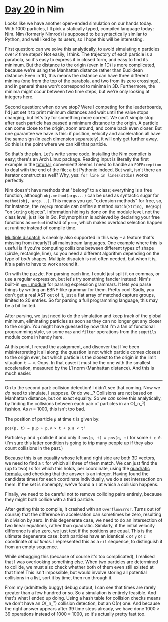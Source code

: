 # [Day 20](http://adventofcode.com/2017/day/20) in Nim

Looks like we have another open-ended simulation on our hands today. With 1000
particles, I'll pick a statically typed, compiled language today: Nim. Nim
(formerly Nimrod) is supposed to be syntactically similar to Python, and well
liked by its users, so I hope this will be interesting.

First question: can we solve this analytically, to avoid simulating _n_
particles over _k_ time steps? Not easily, I think. The trajectory of each
particle is a parabola, so it's easy to express it in closed form, and easy to
find its minimum. But the distance to the origin (even in 1D) is more
complicated, because we're using the Manhattan distance rather than Euclidean
distance. Even in 1D, this means the distance can have three different minima
(one from the top of the parabola, and two from its zero crossings), and in
general these won't correspond to minima in 3D. Furthermore, the minima might
occur between two time steps, but we're only looking at integers here.

Second question: when do we stop? Were I competing for the leaderboards, I'd
just set it to print minimum distances and wait until the value stops changing,
but let's try for something more correct. We can't simply stop after each
particle has passed a minimum distance to the origin. A particle can come close
to the origin, zoom around, and come back even closer. But one guarantee we
have is this: if position, velocity and acceleration all have the same sign (in
each dimension separately), it will only get further away. So this is the point
where we can kill that particle.

So that's the plan. Let's write some code. Installing the Nim compiler is easy;
there's an Arch Linux package. Reading input is literally the first example in
the [tutorial](https://nim-lang.org/docs/tut1.html), convenient! Seems I need
to handle an `EOFException` to deal with the end of the file; a bit Pythonic
indeed. But wait, isn't there an iterator construct as well? Why, yes:
`for line in lines(stdin)` works perfectly.

Nim doesn't have methods that "belong" to a class; everything is a free
function, although `obj.method(args...)` can be used as syntactic sugar for
`method(obj, args...)`. This means you get "extension methods" for free, so,
for instance, the `regexp` module can define a method `match(String, RegExp)`
"on `String` objects". Information hiding is done on the module level, not the
class level, just like in Go. Polymorphism is achieved by declaring your free
functions as `method` instead of `proc`, which makes overload selection happen
at runtime instead of compile time.

[Multiple dispatch](https://en.wikipedia.org/wiki/Multiple_dispatch) is
sneakily also supported in this way – a feature that's missing from (nearly?)
all mainstream languages. One example where this is useful is if you're
computing collisions between different types of shape (circle, rectangle,
line), so you need a different algorithm depending on the type of _both_
shapes. Multiple dispatch is not often needed, but when it is, it's a pain to
have to work around it.

On with the puzzle. For parsing each line, I could just split it on commas, or
use a regular expression, but let's try something fancier instead: Nim's
built-in [`pegs` module](https://nim-lang.org/docs/pegs.html) for parsing
expression grammars. It lets you parse things by writing an EBNF-like grammar
for them. Pretty cool! Sadly, you don't get a real AST out of it, just a flat
array of matched capture groups, limited to 20 entries. So for parsing a full
programming language, this may be a bit limited.

After parsing, we just need to do the simulation and keep track of the global
minimum, eliminating particles as soon as they can no longer get any closer to
the origin. You might have guessed by now that I'm a fan of functional
programming style, so some `map` and `filter` operations from the `sequtils`
module come in handy here.

At this point, I reread the assignment, and discover that I've been
misinterpreting it all along: the question is not which particle comes closest
to the origin ever, but which particle is the closest to the origin in the
limit situation `t → ∞`. Oops. In that case: it must be the one with the
smallest acceleration, measured by the L1 norm (Manhattan distance). And this
is much easier.

---

On to the second part: collision detection! I didn't see that coming. Now we
_do_ need to simulate, I suppose. Or do we…? Collisions are not based on
Manhattan distance, but on exact equality. So we _can_ solve this analytically,
by finding the collisions between each pair of particles in an O(_n_²) fashion.
As _n_ = 1000, this isn't too bad.

The position of particle `p` at time `t` is given by:

    pos(p, t) = p.p + p.v × t + p.a × t²

Particles `p` and `q` collide if and only if `pos(p, t) = pos(q, t)` for some
`t ≥ 0`. (I'm sure this latter condition is going to trip many people up if
they also count collisions in the past.)

Because this is an equality whose left and right side are both 3D vectors, we
need to find a `t` for which all three of them match. We can just find the (up
to two) `t`s for which this holds, per coordinate, using the
[quadratic formula](https://en.wikipedia.org/wiki/Quadratic_formula),
and checking that the answer is an integer. Having found the candidate times
for each coordinate individually, we do a set intersection on them. If the set
is nonempty, we've found a `t` at which a collision happens.

Finally, we need to be careful not to remove colliding pairs entirely, because
they might both collide with a third particle.

After getting this to compile, it crashed with an `OverflowError`. Turns out
(of course) that the difference in acceleration can sometimes be zero, resulting
in division by zero. In this degenerate case, we need to do an intersection of
two linear equations, rather than quadratic. Similarly, if the initial velocity
difference is also zero, we just test if the positions are equal. This is the
ultimate degenerate case: both particles have an identical `x` or `y` or `z`
coordinate _at all times_. I represented this as a `nil` sequence, to
distinguish it from an empty sequence.

While debugging this (because of course it's too complicated), I realised that
I was overlooking something else. When two particles are determined to collide,
we must also check whether both of them even still existed at that time! This
isn't impossible, but would involve storing all potential collisions in a list,
sort it by time, then run through it.

From my (admittedly buggy) debug output, I can see that times are rarely
greater than a few hundred or so. So a simulation is entirely feasible. And
that's what I ended up doing. Using a hash table for collision checks means we
don't have an O(_n_²) collision detection, but an O(_n_) one. And because the
right answer appears after 39 time steps already, we have done 1000 × 39
operations instead of 1000 × 1000, so it's actually pretty fast too.
